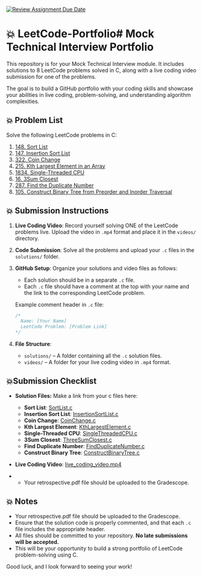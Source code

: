 [![Review Assignment Due Date](https://classroom.github.com/assets/deadline-readme-button-22041afd0340ce965d47ae6ef1cefeee28c7c493a6346c4f15d667ab976d596c.svg)](https://classroom.github.com/a/1zoXUyYb)
# 💥 LeetCode-Portfolio# Mock Technical Interview Portfolio



This repository is for your Mock Technical Interview module. It includes solutions to 8 LeetCode problems solved in C, along with a live coding video submission for one of the problems. 

The goal is to build a GitHub portfolio with your coding skills and showcase your abilities in live coding, problem-solving, and understanding algorithm complexities.

## 💥  Problem List

Solve the following LeetCode problems in C:

1. [148. Sort List](https://leetcode.com/problems/sort-list/)
2. [147. Insertion Sort List](https://leetcode.com/problems/insertion-sort-list/)
3. [322. Coin Change](https://leetcode.com/problems/coin-change/)
4. [215. Kth Largest Element in an Array](https://leetcode.com/problems/kth-largest-element-in-an-array/)
5. [1834. Single-Threaded CPU](https://leetcode.com/problems/single-threaded-cpu/)
6. [16. 3Sum Closest](https://leetcode.com/problems/3sum-closest/)
7. [287. Find the Duplicate Number](https://leetcode.com/problems/find-the-duplicate-number/)
8. [105. Construct Binary Tree from Preorder and Inorder Traversal](https://leetcode.com/problems/construct-binary-tree-from-preorder-and-inorder-traversal/)

## 💥  Submission Instructions

1. **Live Coding Video**: Record yourself solving ONE of the LeetCode problems live. Upload the video in `.mp4` format and place it in the `videos/` directory.
2. **Code Submission**: Solve all the problems and upload your `.c` files in the `solutions/` folder.
3. **GitHub Setup**: Organize your solutions and video files as follows:
    - Each solution should be in a separate `.c` file.
    - Each `.c` file should have a comment at the top with your name and the link to the corresponding LeetCode problem.
  
   Example comment header in `.c` file:
    ```c
    /*
      Name: [Your Name] 
      LeetCode Problem: [Problem Link]
    */
    ```

4. **File Structure**:
   - `solutions/` – A folder containing all the `.c` solution files.
   - `videos/` – A folder for your live coding video in `.mp4` format.


## 💥Submission Checklist

- **Solution Files:** Make a link from your c files here:
    - **Sort List**: [SortList.c](./solutions/SortList.c)
    - **Insertion Sort List**: [InsertionSortList.c](./solutions/InsertionSortList.c)
    - **Coin Change**: [CoinChange.c](./solutions/CoinChange.c)
    - **Kth Largest Element**: [KthLargestElement.c](./solutions/KthLargestElement.c)
    - **Single-Threaded CPU**: [SingleThreadedCPU.c](./solutions/SingleThreadedCPU.c)
    - **3Sum Closest**: [ThreeSumClosest.c](./solutions/ThreeSumClosest.c)
    - **Find Duplicate Number**: [FindDuplicateNumber.c](./solutions/FindDuplicateNumber.c)
    - **Construct Binary Tree**: [ConstructBinaryTree.c](./solutions/ConstructBinaryTree.c)

- **Live Coding Video**: [live_coding_video.mp4](./videos/live_coding_video.mp4)
- - Your retrospective.pdf file should be uploaded to the Gradescope.


## 💥 Notes

- Your retrospective.pdf file should be uploaded to the Gradescope.
- Ensure that the solution code is properly commented, and that each `.c` file includes the appropriate header.
- All files should be committed to your repository. **No late submissions will be accepted.**
- This will be your opportunity to build a strong portfolio of LeetCode problem-solving using C.

Good luck, and I look forward to seeing your work!


